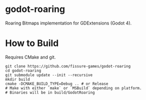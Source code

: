 # godot-roaring

Roaring Bitmaps implementation for GDExtensions (Godot 4).

# How to Build

Requires CMake and git.

```
git clone https://github.com/fissure-games/godot-roaring
cd godot-roaring
git submodule update --init --recursive
mkdir build
cmake -DCMAKE_BUILD_TYPE=Debug .. # or Release
# Make with either `make` or `MSBuild` depending on platform.
# Binaries will be in build/GodotRoaring
```
